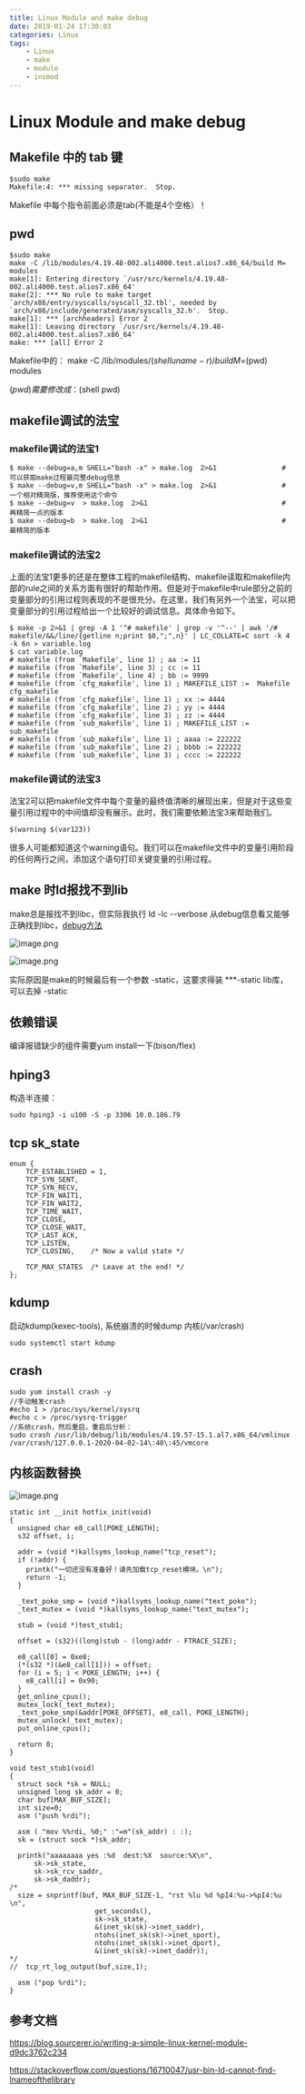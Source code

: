 ```yaml
---
title: Linux Module and make debug
date: 2019-01-24 17:30:03
categories: Linux
tags:
    - Linux
    - make
    - module
    - insmod
---
```


# Linux Module and make debug

## Makefile 中的 tab 键 

	$sudo make
	Makefile:4: *** missing separator.  Stop.

Makefile 中每个指令前面必须是tab(不能是4个空格）！

## pwd

	$sudo make
	make -C /lib/modules/4.19.48-002.ali4000.test.alios7.x86_64/build M= modules
	make[1]: Entering directory `/usr/src/kernels/4.19.48-002.ali4000.test.alios7.x86_64'
	make[2]: *** No rule to make target `arch/x86/entry/syscalls/syscall_32.tbl', needed by `arch/x86/include/generated/asm/syscalls_32.h'.  Stop.
	make[1]: *** [archheaders] Error 2
	make[1]: Leaving directory `/usr/src/kernels/4.19.48-002.ali4000.test.alios7.x86_64'
	make: *** [all] Error 2

Makefile中的：
	make -C /lib/modules/$(shell uname -r)/build M=$(pwd) modules

$(pwd) 需要修改成：$(shell pwd)

## makefile调试的法宝

### makefile调试的法宝1

	$ make --debug=a,m SHELL="bash -x" > make.log  2>&1                # 可以获取make过程最完整debug信息
	$ make --debug=v,m SHELL="bash -x" > make.log  2>&1                # 一个相对精简版，推荐使用这个命令
	$ make --debug=v  > make.log  2>&1                                 # 再精简一点的版本
	$ make --debug=b  > make.log  2>&1                                 # 最精简的版本

### makefile调试的法宝2

上面的法宝1更多的还是在整体工程的makefile结构、makefile读取和makefile内部的rule之间的关系方面有很好的帮助作用。但是对于makefile中rule部分之前的变量部分的引用过程则表现的不是很充分。在这里，我们有另外一个法宝，可以把变量部分的引用过程给出一个比较好的调试信息。具体命令如下。

    $ make -p 2>&1 | grep -A 1 '^# makefile' | grep -v '^--' | awk '/# makefile/&&/line/{getline n;print $0,";",n}' | LC_COLLATE=C sort -k 4 -k 6n > variable.log
    $ cat variable.log
    # makefile (from `Makefile', line 1) ; aa := 11
    # makefile (from `Makefile', line 3) ; cc := 11
    # makefile (from `Makefile', line 4) ; bb := 9999
    # makefile (from `cfg_makefile', line 1) ; MAKEFILE_LIST :=  Makefile cfg_makefile
    # makefile (from `cfg_makefile', line 1) ; xx := 4444
    # makefile (from `cfg_makefile', line 2) ; yy := 4444
    # makefile (from `cfg_makefile', line 3) ; zz := 4444
    # makefile (from `sub_makefile', line 1) ; MAKEFILE_LIST :=  sub_makefile
    # makefile (from `sub_makefile', line 1) ; aaaa := 222222
    # makefile (from `sub_makefile', line 2) ; bbbb := 222222
    # makefile (from `sub_makefile', line 3) ; cccc := 222222

### makefile调试的法宝3

法宝2可以把makefile文件中每个变量的最终值清晰的展现出来，但是对于这些变量引用过程中的中间值却没有展示。此时，我们需要依赖法宝3来帮助我们。

	$(warning $(var123))

很多人可能都知道这个warning语句。我们可以在makefile文件中的变量引用阶段的任何两行之间，添加这个语句打印关键变量的引用过程。

## make 时ld报找不到lib

make总是报找不到libc，但实际我执行 ld -lc --verbose 从debug信息看又能够正确找到libc，[debug方法](https://stackoverflow.com/questions/16710047/usr-bin-ld-cannot-find-lnameofthelibrary)

![image.png](https://ata2-img.oss-cn-zhangjiakou.aliyuncs.com/f76b841375bb5ed5c5a946614fe494e1.png)

![image.png](https://ata2-img.oss-cn-zhangjiakou.aliyuncs.com/19e493900f7d1ae1937d27366129e8aa.png)

实际原因是make的时候最后有一个参数 -static，这要求得装 ***-static lib库，可以去掉 -static

## 依赖错误

编译报错缺少的组件需要yum install一下(bison/flex)


## hping3

构造半连接：

	sudo hping3 -i u100 -S -p 3306 10.0.186.79

## tcp sk_state

	enum {
	    TCP_ESTABLISHED = 1,
	    TCP_SYN_SENT,
	    TCP_SYN_RECV,
	    TCP_FIN_WAIT1,
	    TCP_FIN_WAIT2,
	    TCP_TIME_WAIT,
	    TCP_CLOSE,
	    TCP_CLOSE_WAIT,
	    TCP_LAST_ACK,
	    TCP_LISTEN,
	    TCP_CLOSING,    /* Now a valid state */
	
	    TCP_MAX_STATES  /* Leave at the end! */
	};

## kdump

启动kdump(kexec-tools), 系统崩溃的时候dump 内核(/var/crash)

	sudo systemctl start kdump

## crash

	sudo yum install crash -y
	//手动触发crash
	#echo 1 > /proc/sys/kernel/sysrq
	#echo c > /proc/sysrq-trigger
	//系统crash，然后重启，重启后分析：
	sudo crash /usr/lib/debug/lib/modules/4.19.57-15.1.al7.x86_64/vmlinux /var/crash/127.0.0.1-2020-04-02-14\:40\:45/vmcore

## 内核函数替换

![image.png](https://ata2-img.cn-hangzhou.oss-pub.aliyun-inc.com/c41363dae054baa6d7f79d03376c57cb.png)

	static int __init hotfix_init(void)
	{
	  unsigned char e8_call[POKE_LENGTH];
	  s32 offset, i;
	
	  addr = (void *)kallsyms_lookup_name("tcp_reset");
	  if (!addr) {
	    printk("一切还没有准备好！请先加载tcp_reset模块。\n");
	    return -1;
	  }
	
	  _text_poke_smp = (void *)kallsyms_lookup_name("text_poke");
	  _text_mutex = (void *)kallsyms_lookup_name("text_mutex");
	
	  stub = (void *)test_stub1;
	
	  offset = (s32)((long)stub - (long)addr - FTRACE_SIZE);
	
	  e8_call[0] = 0xe8;
	  (*(s32 *)(&e8_call[1])) = offset;
	  for (i = 5; i < POKE_LENGTH; i++) {
	    e8_call[i] = 0x90;
	  }
	  get_online_cpus();
	  mutex_lock(_text_mutex);
	  _text_poke_smp(&addr[POKE_OFFSET], e8_call, POKE_LENGTH);
	  mutex_unlock(_text_mutex);
	  put_online_cpus();
	
	  return 0;
	}
	
	void test_stub1(void)
	{
	  struct sock *sk = NULL;
	  unsigned long sk_addr = 0;
	  char buf[MAX_BUF_SIZE];
	  int size=0;
	  asm ("push %rdi");
	
	  asm ( "mov %%rdi, %0;" :"=m"(sk_addr) : :);
	  sk = (struct sock *)sk_addr;
	
	  printk("aaaaaaaa yes :%d  dest:%X  source:%X\n",
	      sk->sk_state,
	      sk->sk_rcv_saddr,
	      sk->sk_daddr);
	/*
	  size = snprintf(buf, MAX_BUF_SIZE-1, "rst %lu %d %pI4:%u->%pI4:%u \n",
	                     get_seconds(),
	                     sk->sk_state,
	                     &(inet_sk(sk)->inet_saddr),
	                     ntohs(inet_sk(sk)->inet_sport),
	                     ntohs(inet_sk(sk)->inet_dport),
	                     &(inet_sk(sk)->inet_daddr));
	*/
	//  tcp_rt_log_output(buf,size,1);
	
	  asm ("pop %rdi");
	}



## 参考文档

https://blog.sourcerer.io/writing-a-simple-linux-kernel-module-d9dc3762c234

https://stackoverflow.com/questions/16710047/usr-bin-ld-cannot-find-lnameofthelibrary